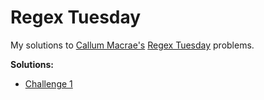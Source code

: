 # Regex Tuesday

My solutions to [Callum Macrae's](http://lynx.io/) [Regex Tuesday](https://github.com/callumacrae/regex-tuesday) problems.

**Solutions:**

* [Challenge 1](http://icio.github.com/regex-tuesday/challenge1.html?find=%2F%5Cb(%5CS%2B)(%5Cs%2B)(%5C1)%5Cb%2Fgi&replace=%241%242%3Cstrong%3E%243%3C%2Fstrong%3E)
